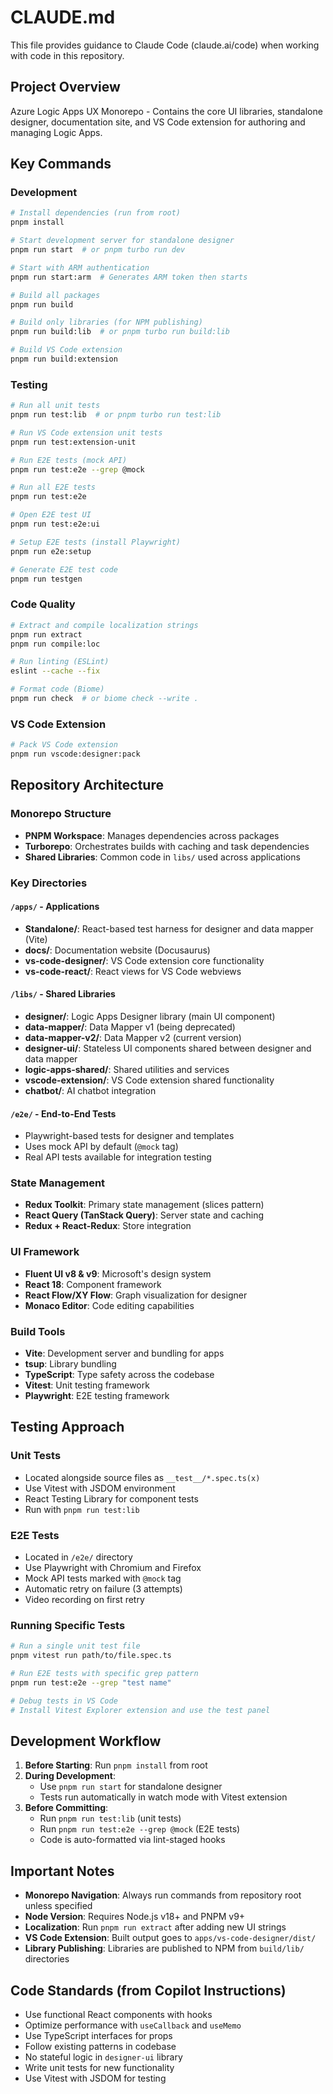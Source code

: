 # CLAUDE.md

This file provides guidance to Claude Code (claude.ai/code) when working with code in this repository.

## Project Overview

Azure Logic Apps UX Monorepo - Contains the core UI libraries, standalone designer, documentation site, and VS Code extension for authoring and managing Logic Apps.

## Key Commands

### Development
```bash
# Install dependencies (run from root)
pnpm install

# Start development server for standalone designer
pnpm run start  # or pnpm turbo run dev

# Start with ARM authentication
pnpm run start:arm  # Generates ARM token then starts

# Build all packages
pnpm run build

# Build only libraries (for NPM publishing)
pnpm run build:lib  # or pnpm turbo run build:lib

# Build VS Code extension
pnpm run build:extension
```

### Testing
```bash
# Run all unit tests
pnpm run test:lib  # or pnpm turbo run test:lib

# Run VS Code extension unit tests
pnpm run test:extension-unit

# Run E2E tests (mock API)
pnpm run test:e2e --grep @mock

# Run all E2E tests
pnpm run test:e2e

# Open E2E test UI
pnpm run test:e2e:ui

# Setup E2E tests (install Playwright)
pnpm run e2e:setup

# Generate E2E test code
pnpm run testgen
```

### Code Quality
```bash
# Extract and compile localization strings
pnpm run extract
pnpm run compile:loc

# Run linting (ESLint)
eslint --cache --fix

# Format code (Biome)
pnpm run check  # or biome check --write .
```

### VS Code Extension
```bash
# Pack VS Code extension
pnpm run vscode:designer:pack
```

## Repository Architecture

### Monorepo Structure
- **PNPM Workspace**: Manages dependencies across packages
- **Turborepo**: Orchestrates builds with caching and task dependencies
- **Shared Libraries**: Common code in `libs/` used across applications

### Key Directories

#### `/apps/` - Applications
- **Standalone/**: React-based test harness for designer and data mapper (Vite)
- **docs/**: Documentation website (Docusaurus)
- **vs-code-designer/**: VS Code extension core functionality
- **vs-code-react/**: React views for VS Code webviews

#### `/libs/` - Shared Libraries
- **designer/**: Logic Apps Designer library (main UI component)
- **data-mapper/**: Data Mapper v1 (being deprecated)
- **data-mapper-v2/**: Data Mapper v2 (current version)
- **designer-ui/**: Stateless UI components shared between designer and data mapper
- **logic-apps-shared/**: Shared utilities and services
- **vscode-extension/**: VS Code extension shared functionality
- **chatbot/**: AI chatbot integration

#### `/e2e/` - End-to-End Tests
- Playwright-based tests for designer and templates
- Uses mock API by default (`@mock` tag)
- Real API tests available for integration testing

### State Management
- **Redux Toolkit**: Primary state management (slices pattern)
- **React Query (TanStack Query)**: Server state and caching
- **Redux + React-Redux**: Store integration

### UI Framework
- **Fluent UI v8 & v9**: Microsoft's design system
- **React 18**: Component framework
- **React Flow/XY Flow**: Graph visualization for designer
- **Monaco Editor**: Code editing capabilities

### Build Tools
- **Vite**: Development server and bundling for apps
- **tsup**: Library bundling
- **TypeScript**: Type safety across the codebase
- **Vitest**: Unit testing framework
- **Playwright**: E2E testing framework

## Testing Approach

### Unit Tests
- Located alongside source files as `__test__/*.spec.ts(x)`
- Use Vitest with JSDOM environment
- React Testing Library for component tests
- Run with `pnpm run test:lib`

### E2E Tests
- Located in `/e2e/` directory
- Use Playwright with Chromium and Firefox
- Mock API tests marked with `@mock` tag
- Automatic retry on failure (3 attempts)
- Video recording on first retry

### Running Specific Tests
```bash
# Run a single unit test file
pnpm vitest run path/to/file.spec.ts

# Run E2E tests with specific grep pattern
pnpm run test:e2e --grep "test name"

# Debug tests in VS Code
# Install Vitest Explorer extension and use the test panel
```

## Development Workflow

1. **Before Starting**: Run `pnpm install` from root
2. **During Development**: 
   - Use `pnpm run start` for standalone designer
   - Tests run automatically in watch mode with Vitest extension
3. **Before Committing**:
   - Run `pnpm run test:lib` (unit tests)
   - Run `pnpm run test:e2e --grep @mock` (E2E tests)
   - Code is auto-formatted via lint-staged hooks

## Important Notes

- **Monorepo Navigation**: Always run commands from repository root unless specified
- **Node Version**: Requires Node.js v18+ and PNPM v9+
- **Localization**: Run `pnpm run extract` after adding new UI strings
- **VS Code Extension**: Built output goes to `apps/vs-code-designer/dist/`
- **Library Publishing**: Libraries are published to NPM from `build/lib/` directories

## Code Standards (from Copilot Instructions)

- Use functional React components with hooks
- Optimize performance with `useCallback` and `useMemo`
- Use TypeScript interfaces for props
- Follow existing patterns in codebase
- No stateful logic in `designer-ui` library
- Write unit tests for new functionality
- Use Vitest with JSDOM for testing